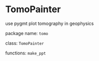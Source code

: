# TomoPainter

use pygmt plot tomography in geophysics

package name: `tomo`

class: `TomoPainter`

functions: `make_ppt`
